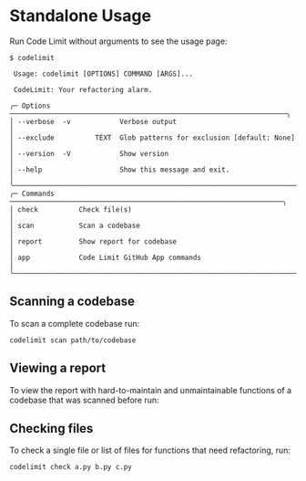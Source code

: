 # Standalone Usage

Run Code Limit without arguments to see the usage page:

```shell
$ codelimit

 Usage: codelimit [OPTIONS] COMMAND [ARGS]...

 CodeLimit: Your refactoring alarm.

╭─ Options ────────────────────────────────────────────────────────────────────╮
│ --verbose  -v            Verbose output                                      │
│ --exclude          TEXT  Glob patterns for exclusion [default: None]         │
│ --version  -V            Show version                                        │
│ --help                   Show this message and exit.                         │
╰──────────────────────────────────────────────────────────────────────────────╯
╭─ Commands ───────────────────────────────────────────────────────────────────╮
│ check          Check file(s)                                                 │
│ scan           Scan a codebase                                               │
│ report         Show report for codebase                                      │
│ app            Code Limit GitHub App commands                                │
╰──────────────────────────────────────────────────────────────────────────────╯
```

## Scanning a codebase

To scan a complete codebase run:

```shell
codelimit scan path/to/codebase
```

<div id="scan.cast" style="z-index: 1; position: relative;"></div>

## Viewing a report

To view the report with hard-to-maintain and unmaintainable functions of a
codebase that was scanned before run:

<div id="report.cast" style="z-index: 1; position: relative;"></div>

<script>
  window.onload = function(){
    AsciinemaPlayer.create('/assets/scan.cast', document.getElementById('scan.cast'));
    AsciinemaPlayer.create('/assets/report.cast', document.getElementById('report.cast'));
}
</script>

## Checking files

To check a single file or list of files for functions that need refactoring,
run:

```shell
codelimit check a.py b.py c.py
```
